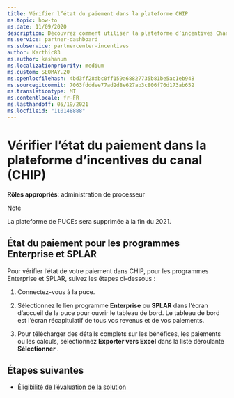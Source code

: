 ```yaml
---
title: Vérifier l’état du paiement dans la plateforme CHIP
ms.topic: how-to
ms.date: 11/09/2020
description: Découvrez comment utiliser la plateforme d’incentives Channel pour vérifier l’état du paiement. Notez que la puce sera retirée à la fin de 2021.
ms.service: partner-dashboard
ms.subservice: partnercenter-incentives
author: Karthic83
ms.author: kashanum
ms.localizationpriority: medium
ms.custom: SEOMAY.20
ms.openlocfilehash: 4bd3ff28dbc0ff159a68827735b81be5ac1eb948
ms.sourcegitcommit: 7063fdddee77ad2d8e627ab3c806f76d173ab652
ms.translationtype: MT
ms.contentlocale: fr-FR
ms.lasthandoff: 05/19/2021
ms.locfileid: "110148888"
---
```

# <a name="check-payment-status-in-the-channel-incentives-platform-chip"></a>Vérifier l’état du paiement dans la plateforme d’incentives du canal (CHIP)

**Rôles appropriés**: administration de processeur

>[!NOTE]
>La plateforme de PUCEs sera supprimée à la fin du 2021.

## <a name="payment-status-for-the-enterprise-and-splar-programs"></a>État du paiement pour les programmes Enterprise et SPLAR

Pour vérifier l’état de votre paiement dans CHIP, pour les programmes Enterprise et SPLAR, suivez les étapes ci-dessous :

1. Connectez-vous à la puce.
 
1. Sélectionnez le lien programme **Enterprise** ou **SPLAR** dans l’écran d’accueil de la puce pour ouvrir le tableau de bord. Le tableau de bord est l’écran récapitulatif de tous vos revenus et de vos paiements.
 
1. Pour télécharger des détails complets sur les bénéfices, les paiements ou les calculs, sélectionnez  **Exporter vers Excel** dans la liste déroulante **Sélectionner** .

## <a name="next-steps"></a>Étapes suivantes

- [Éligibilité de l’évaluation de la solution](chip-solution-assessment.md) 
